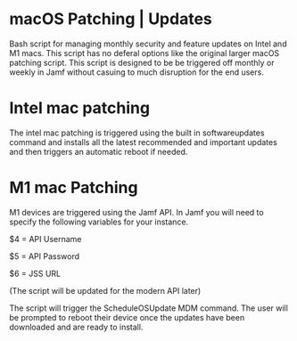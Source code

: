 # macOS Patching | Updates

Bash script for managing monthly security and feature updates on Intel and M1 macs. This script has no deferal options like the original larger macOS patching script. This script is designed to be be triggered off monthly or weekly in Jamf without casuing to much disruption for the end users.

# Intel mac patching

The intel mac patching is triggered using the built in softwareupdates command and installs all the latest recommended and important updates and then triggers an automatic reboot if needed.

# M1 mac Patching

M1 devices are triggered using the Jamf API. In Jamf you will need to specify the following variables for your instance.

$4 = API Username

$5 = API Password

$6 = JSS URL

(The script will be updated for the modern API later)

The script will trigger the ScheduleOSUpdate MDM command. The user will be prompted to reboot their device once the updates have been downloaded and are ready to install.


